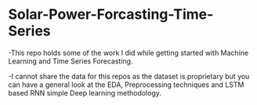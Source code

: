 # Solar-Power-Forcasting-Time-Series
-This repo holds some of the work I did while getting started with Machine Learning and Time Series Forecasting.

-I cannot share the data for this repos as the dataset is proprietary but you can have a general look at the EDA, Preprocessing techniques and LSTM based RNN simple Deep learning methodology.
